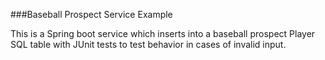 ###Baseball Prospect Service Example

This is a Spring boot service which inserts into a baseball prospect Player SQL table with JUnit tests to test behavior in cases of invalid input. 
